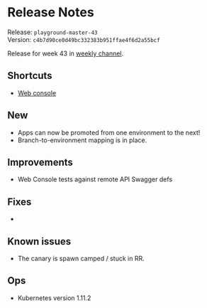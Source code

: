 # Release Notes
Release: `playground-master-43`  
Version: `c4b7d90ce0d49bc332383b951ffae4f6d2a55bcf`

Release for week 43 in [weekly channel](../docs/releases.md#channels).

## Shortcuts
* [Web console](https://web-radix-web-console-prod.playground-master-43.dev.radix.equinor.com)


## New
* Apps can now be promoted from one environment to the next!
* Branch-to-environment mapping is in place.

## Improvements
* Web Console tests against remote API Swagger defs

## Fixes
* 

## Known issues
* The canary is spawn camped / stuck in RR.  

## Ops
* Kubernetes version 1.11.2
  

